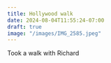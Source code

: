 ```yaml
---
title: Hollywood walk
date: 2024-08-04T11:55:24-07:00
draft: true
image: "/images/IMG_2585.jpeg"
---
```


Took a walk with Richard 
